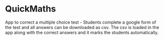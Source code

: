 # QuickMaths

App to correct a multiple choice test - Students complete a google form of the test and all answers can be downloaded as csv. The csv is loaded in the app along with the correct answers and it marks the students automatically.
